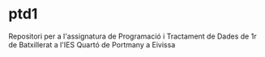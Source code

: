 # ptd1
Repositori per a l'assignatura de Programació i Tractament de Dades de 1r de Batxillerat a l'IES Quartó de Portmany a Eivissa
